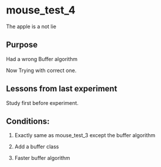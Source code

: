 # mouse_test_4

 The apple is a not lie


## Purpose

Had a wrong Buffer algorithm

Now Trying with correct one.

## Lessons from last experiment

Study first before experiment.

## Conditions:

1. Exactly same as mouse_test_3 except the buffer algorithm

2. Add a buffer class

3. Faster buffer algorithm
